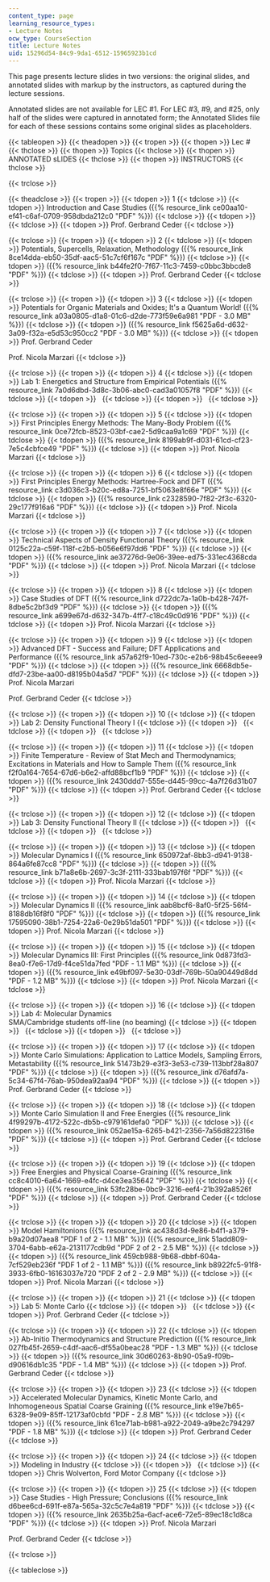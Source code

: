 ```yaml
---
content_type: page
learning_resource_types:
- Lecture Notes
ocw_type: CourseSection
title: Lecture Notes
uid: 15296d54-84c9-9da1-6512-15965923b1cd
---
```


This page presents lecture slides in two versions: the original slides, and annotated slides with markup by the instructors, as captured during the lecture sessions.

Annotated slides are not available for LEC #1. For LEC #3, #9, and #25, only half of the slides were captured in annotated form; the Annotated Slides file for each of these sessions contains some original slides as placeholders.

{{< tableopen >}}
{{< theadopen >}}
{{< tropen >}}
{{< thopen >}}
Lec #
{{< thclose >}}
{{< thopen >}}
Topics
{{< thclose >}}
{{< thopen >}}
ANNOTATED sLIDES
{{< thclose >}}
{{< thopen >}}
INSTRUCTORS
{{< thclose >}}

{{< trclose >}}

{{< theadclose >}}
{{< tropen >}}
{{< tdopen >}}
1
{{< tdclose >}}
{{< tdopen >}}
Introduction and Case Studies ({{% resource_link ce00aa10-ef41-c6af-0709-958dbda212c0 "PDF" %}})
{{< tdclose >}}
{{< tdopen >}}
 
{{< tdclose >}}
{{< tdopen >}}
Prof. Gerbrand Ceder
{{< tdclose >}}

{{< trclose >}}
{{< tropen >}}
{{< tdopen >}}
2
{{< tdclose >}}
{{< tdopen >}}
Potentials, Supercells, Relaxation, Methodology ({{% resource_link 8ce14dda-eb50-35df-aac5-51c7cf6f167c "PDF" %}})
{{< tdclose >}}
{{< tdopen >}}
({{% resource_link b44fe2f0-7f67-11c3-7459-c0bbc3bbcde8 "PDF" %}})
{{< tdclose >}}
{{< tdopen >}}
Prof. Gerbrand Ceder
{{< tdclose >}}

{{< trclose >}}
{{< tropen >}}
{{< tdopen >}}
3
{{< tdclose >}}
{{< tdopen >}}
Potentials for Organic Materials and Oxides; It's a Quantum World! ({{% resource_link a03a0805-d1a8-01c6-d2de-773f59e6a981 "PDF - 3.0 MB" %}})
{{< tdclose >}}
{{< tdopen >}}
({{% resource_link f5625a6d-d632-3a09-f32a-e5d53c950cc2 "PDF - 3.0 MB" %}})
{{< tdclose >}}
{{< tdopen >}}
Prof. Gerbrand Ceder  
  
Prof. Nicola Marzari
{{< tdclose >}}

{{< trclose >}}
{{< tropen >}}
{{< tdopen >}}
4
{{< tdclose >}}
{{< tdopen >}}
Lab 1: Energetics and Structure from Empirical Potentials ({{% resource_link 7a0d6dbd-3d8c-3b06-abc0-cad3a01057f8 "PDF" %}})
{{< tdclose >}}
{{< tdopen >}}
 
{{< tdclose >}}
{{< tdopen >}}
 
{{< tdclose >}}

{{< trclose >}}
{{< tropen >}}
{{< tdopen >}}
5
{{< tdclose >}}
{{< tdopen >}}
First Principles Energy Methods: The Many-Body Problem ({{% resource_link 0ce72fcb-8523-03bf-cae2-5d9caa9a1c69 "PDF" %}})
{{< tdclose >}}
{{< tdopen >}}
({{% resource_link 8199ab9f-d031-61cd-cf23-7e5c4cbfce49 "PDF" %}})
{{< tdclose >}}
{{< tdopen >}}
Prof. Nicola Marzari
{{< tdclose >}}

{{< trclose >}}
{{< tropen >}}
{{< tdopen >}}
6
{{< tdclose >}}
{{< tdopen >}}
First Principles Energy Methods: Hartree-Fock and DFT ({{% resource_link c3d036c3-b20c-ed8a-7251-bf5063e8f66e "PDF" %}})
{{< tdclose >}}
{{< tdopen >}}
({{% resource_link c2328590-7f82-2f3c-6320-29c177f916a6 "PDF" %}})
{{< tdclose >}}
{{< tdopen >}}
Prof. Nicola Marzari
{{< tdclose >}}

{{< trclose >}}
{{< tropen >}}
{{< tdopen >}}
7
{{< tdclose >}}
{{< tdopen >}}
Technical Aspects of Density Functional Theory ({{% resource_link 0125c22a-c59f-118f-c2b5-b056e6f97dd6 "PDF" %}})
{{< tdclose >}}
{{< tdopen >}}
({{% resource_link ae37276d-9e06-39ee-ed75-331ec4368cda "PDF" %}})
{{< tdclose >}}
{{< tdopen >}}
Prof. Nicola Marzari
{{< tdclose >}}

{{< trclose >}}
{{< tropen >}}
{{< tdopen >}}
8
{{< tdclose >}}
{{< tdopen >}}
Case Studies of DFT ({{% resource_link d722dc7a-1a0b-b428-747f-8dbe5c2bf3d9 "PDF" %}})
{{< tdclose >}}
{{< tdopen >}}
({{% resource_link a699e67d-d632-347b-4ff7-c18c49c0d916 "PDF" %}})
{{< tdclose >}}
{{< tdopen >}}
Prof. Nicola Marzari
{{< tdclose >}}

{{< trclose >}}
{{< tropen >}}
{{< tdopen >}}
9
{{< tdclose >}}
{{< tdopen >}}
Advanced DFT - Success and Failure; DFT Applications and Performance ({{% resource_link a57a62f9-10ed-730c-e2b6-98b45c6eeee9 "PDF" %}})
{{< tdclose >}}
{{< tdopen >}}
({{% resource_link 6668db5e-dfd7-23be-aa00-d8195b04a5d7 "PDF" %}})
{{< tdclose >}}
{{< tdopen >}}
Prof. Nicola Marzari  
  
Prof. Gerbrand Ceder
{{< tdclose >}}

{{< trclose >}}
{{< tropen >}}
{{< tdopen >}}
10
{{< tdclose >}}
{{< tdopen >}}
Lab 2: Density Functional Theory I
{{< tdclose >}}
{{< tdopen >}}
 
{{< tdclose >}}
{{< tdopen >}}
 
{{< tdclose >}}

{{< trclose >}}
{{< tropen >}}
{{< tdopen >}}
11
{{< tdclose >}}
{{< tdopen >}}
Finite Temperature - Review of Stat Mech and Thermodynamics; Excitations in Materials and How to Sample Them ({{% resource_link f2f0a164-7654-67d6-b6e2-affd88bcf1b9 "PDF" %}})
{{< tdclose >}}
{{< tdopen >}}
({{% resource_link 2430ddd7-555e-d445-99cc-4a7f26d31b07 "PDF" %}})
{{< tdclose >}}
{{< tdopen >}}
Prof. Gerbrand Ceder
{{< tdclose >}}

{{< trclose >}}
{{< tropen >}}
{{< tdopen >}}
12
{{< tdclose >}}
{{< tdopen >}}
Lab 3: Density Functional Theory II
{{< tdclose >}}
{{< tdopen >}}
 
{{< tdclose >}}
{{< tdopen >}}
 
{{< tdclose >}}

{{< trclose >}}
{{< tropen >}}
{{< tdopen >}}
13
{{< tdclose >}}
{{< tdopen >}}
Molecular Dynamics I ({{% resource_link 650972af-8bb3-d941-9138-864a6fe87cc8 "PDF" %}})
{{< tdclose >}}
{{< tdopen >}}
({{% resource_link b71a8e6b-2697-3c3f-2111-333bab197f6f "PDF" %}})
{{< tdclose >}}
{{< tdopen >}}
Prof. Nicola Marzari
{{< tdclose >}}

{{< trclose >}}
{{< tropen >}}
{{< tdopen >}}
14
{{< tdclose >}}
{{< tdopen >}}
Molecular Dynamics II ({{% resource_link aab8bcf6-8af0-5f25-56f4-8188db16f8f0 "PDF" %}})
{{< tdclose >}}
{{< tdopen >}}
({{% resource_link 17595090-38b1-7254-22a6-0e29b51da501 "PDF" %}})
{{< tdclose >}}
{{< tdopen >}}
Prof. Nicola Marzari
{{< tdclose >}}

{{< trclose >}}
{{< tropen >}}
{{< tdopen >}}
15
{{< tdclose >}}
{{< tdopen >}}
Molecular Dynamics III: First Principles ({{% resource_link 0d873fd3-8ea0-f7e6-17d9-f4ce51da7fed "PDF - 1.1 MB" %}})
{{< tdclose >}}
{{< tdopen >}}
({{% resource_link e49bf097-5e30-03df-769b-50a90449d8dd "PDF - 1.2 MB" %}})
{{< tdclose >}}
{{< tdopen >}}
Prof. Nicola Marzari
{{< tdclose >}}

{{< trclose >}}
{{< tropen >}}
{{< tdopen >}}
16
{{< tdclose >}}
{{< tdopen >}}
Lab 4: Molecular Dynamics  
SMA/Cambridge students off-line (no beaming)
{{< tdclose >}}
{{< tdopen >}}
 
{{< tdclose >}}
{{< tdopen >}}
 
{{< tdclose >}}

{{< trclose >}}
{{< tropen >}}
{{< tdopen >}}
17
{{< tdclose >}}
{{< tdopen >}}
Monte Carlo Simulations: Application to Lattice Models, Sampling Errors, Metastability ({{% resource_link 51473b29-e3f3-3e53-c739-113bbf28a807 "PDF" %}})
{{< tdclose >}}
{{< tdopen >}}
({{% resource_link d76afd7a-5c34-67f4-76ab-950dea92aa94 "PDF" %}})
{{< tdclose >}}
{{< tdopen >}}
Prof. Gerbrand Ceder
{{< tdclose >}}

{{< trclose >}}
{{< tropen >}}
{{< tdopen >}}
18
{{< tdclose >}}
{{< tdopen >}}
Monte Carlo Simulation II and Free Energies ({{% resource_link 4f99297b-4172-522c-db5b-c979161defa0 "PDF" %}})
{{< tdclose >}}
{{< tdopen >}}
({{% resource_link 052ae15a-6265-b421-2356-7a56d822316e "PDF" %}})
{{< tdclose >}}
{{< tdopen >}}
Prof. Gerbrand Ceder
{{< tdclose >}}

{{< trclose >}}
{{< tropen >}}
{{< tdopen >}}
19
{{< tdclose >}}
{{< tdopen >}}
Free Energies and Physical Coarse-Graining ({{% resource_link cc8c4010-6a64-1669-e4fc-d4ce3ea35642 "PDF" %}})
{{< tdclose >}}
{{< tdopen >}}
({{% resource_link 53fc28be-0bc9-3216-eef4-21b392a8526f "PDF" %}})
{{< tdclose >}}
{{< tdopen >}}
Prof. Gerbrand Ceder
{{< tdclose >}}

{{< trclose >}}
{{< tropen >}}
{{< tdopen >}}
20
{{< tdclose >}}
{{< tdopen >}}
Model Hamiltonions ({{% resource_link ac438d3d-9e86-b4f1-a379-b9a20d07aea8 "PDF 1 of 2 - 1.1 MB" %}}) ({{% resource_link 51add809-3704-6abb-e62a-2131177cdb9d "PDF 2 of 2 - 2.5 MB" %}})
{{< tdclose >}}
{{< tdopen >}}
({{% resource_link 459cb988-9b68-dbbf-604a-7cf529eb236f "PDF 1 of 2 - 1.1 MB" %}}) ({{% resource_link b8922fc5-91f8-3933-6fb0-16163037e720 "PDF 2 of 2 - 2.9 MB" %}})
{{< tdclose >}}
{{< tdopen >}}
Prof. Nicola Marzari
{{< tdclose >}}

{{< trclose >}}
{{< tropen >}}
{{< tdopen >}}
21
{{< tdclose >}}
{{< tdopen >}}
Lab 5: Monte Carlo
{{< tdclose >}}
{{< tdopen >}}
 
{{< tdclose >}}
{{< tdopen >}}
Prof. Gerbrand Ceder
{{< tdclose >}}

{{< trclose >}}
{{< tropen >}}
{{< tdopen >}}
22
{{< tdclose >}}
{{< tdopen >}}
Ab-Initio Thermodynamics and Structure Prediction ({{% resource_link 027fb45f-2659-c4df-aac6-df55a0beac28 "PDF - 1.3 MB" %}})
{{< tdclose >}}
{{< tdopen >}}
({{% resource_link 30d60263-8b90-05a9-f09b-d90616db1c35 "PDF - 1.4 MB" %}})
{{< tdclose >}}
{{< tdopen >}}
Prof. Gerbrand Ceder
{{< tdclose >}}

{{< trclose >}}
{{< tropen >}}
{{< tdopen >}}
23
{{< tdclose >}}
{{< tdopen >}}
Accelerated Molecular Dynamics, Kinetic Monte Carlo, and Inhomogeneous Spatial Coarse Graining ({{% resource_link e19e7b65-6328-9e09-85ff-12173af0cbfd "PDF - 2.8 MB" %}})
{{< tdclose >}}
{{< tdopen >}}
({{% resource_link 61ce71ab-b981-a922-2049-a9be2c794297 "PDF - 1.8 MB" %}})
{{< tdclose >}}
{{< tdopen >}}
Prof. Gerbrand Ceder
{{< tdclose >}}

{{< trclose >}}
{{< tropen >}}
{{< tdopen >}}
24
{{< tdclose >}}
{{< tdopen >}}
Modeling in Industry
{{< tdclose >}}
{{< tdopen >}}
 
{{< tdclose >}}
{{< tdopen >}}
Chris Wolverton, Ford Motor Company
{{< tdclose >}}

{{< trclose >}}
{{< tropen >}}
{{< tdopen >}}
25
{{< tdclose >}}
{{< tdopen >}}
Case Studies - High Pressure; Conclusions ({{% resource_link d6bee6cd-691f-e87a-565a-32c5c7e4a819 "PDF" %}})
{{< tdclose >}}
{{< tdopen >}}
({{% resource_link 2635b25a-6acf-ace6-72e5-89ec18c1d8ca "PDF" %}})
{{< tdclose >}}
{{< tdopen >}}
Prof. Nicola Marzari  
  
Prof. Gerbrand Ceder
{{< tdclose >}}

{{< trclose >}}

{{< tableclose >}}